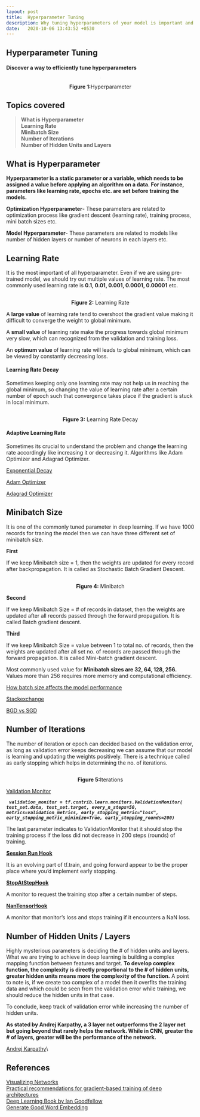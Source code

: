 ```yaml
---
layout: post
title:  Hyperparameter Tuning
description: Why tuning hyperparameters of your model is important and how it effects the model's performance.
date:   2020-10-06 13:43:52 +0530
---
```


## **Hyperparameter Tuning**
#### **Discover a way to efficiently tune hyperparameters**

<center>
<img src="{{site.url}}/assets/images/Hyperparameter/hyperparameter.jpg" style="zoom: 5%; background-color:#DCDCDC;" /><br>
<p><b>Figure 1:</b>Hyperparameter</p> 
</center>

## **Topics covered**

   >**What is Hyperparameter\
    Learning Rate\
    Minibatch Size\
    Number of Iterations\
    Number of Hidden Units and Layers**
    

## **What is Hyperparameter**

**Hyperparameter is a static parameter or a variable, which needs to be assigned a value before applying an algorithm on a data. For instance, parameters like learning rate, epochs etc. are set before training the models.**

**Optimization Hyperparameter**- These parameters are related to optimization process like gradient descent (learning rate), training process, mini batch sizes etc.

**Model Hyperparameter**- These parameters are related to models like number of hidden layers or number of neurons in each layers etc.

## **Learning Rate**

It is the most important of all hyperparameter. Even if we are using pre-trained model, we should try out multiple values of learning rate. The most commonly used learning rate is **0.1, 0.01, 0.001, 0.0001, 0.00001** etc.


<center>
<img src="{{site.url}}/assets/images/Hyperparameter/learning_rate.png" style="zoom: 5%; background-color:#DCDCDC;" /><br>
<p><b>Figure 2:</b> Learning Rate</p>
</center>


A **large value** of learning rate tend to overshoot the gradient value making it difficult to converge the weight to global minimum.

A **small value** of learning rate make the progress towards global minimum very slow, which can recognized from the validation and training loss.

An **optimum value** of learning rate will leads to global minimum, which can be viewed by constantly decreasing loss.

#### **Learning Rate Decay**

Sometimes keeping only one learning rate may not help us in reaching the global minimum, so changing the value of learning rate after a certain number of epoch such that convergence takes place if the gradient is stuck in local minimum.

<center>
<img src="{{site.url}}/assets/images/Hyperparameter/learning_rate_decay.png" style="zoom: 5%; background-color:#DCDCDC;" /><br>
<p><b>Figure 3:</b> Learning Rate Decay</p>
</center>

#### Adaptive Learning Rate

Sometimes its crucial to understand the problem and change the learning rate accordingly like increasing it or decreasing it. Algorithms like Adam Optimizer and Adagrad Optimizer.

[Exponential Decay](https://www.tensorflow.org/api_docs/python/tf/train/exponential_decay)

[Adam Optimizer](https://www.tensorflow.org/api_docs/python/tf/train/AdamOptimizer)

[Adagrad Optimizer](https://www.tensorflow.org/api_docs/python/tf/train/AdagradOptimizer)


## **Minibatch Size**

It is one of the commonly tuned parameter in deep learning. If we have 1000 records for traning the model then we can have three different set of minibatch size.

**First**

If we keep Minibatch size = 1, then the weights are updated for every record after backpropagation. It is called as Stochastic Batch Gradient Descent.


<center>
<img src="{{site.url}}/assets/images/Hyperparameter/minibatch.png" style="zoom: 5%; background-color:#DCDCDC;" /><br>
<p><b>Figure 4:</b> Minibatch</p>
</center>


**Second**

If we keep Minibatch Size = # of records in dataset, then the weights are updated after all records passed through the forward propagation. It is called Batch gradient descent.

**Third**

If we keep Minibatch Size = value between 1 to total no. of records, then the weights are updated after all set no. of records are passed through the forward propagation. It is called Mini-batch gradient descent.

Most commonly used value for **Minibatch sizes are 32, 64, 128, 256.** Values more than 256 requires more memory and computational efficiency.

[How batch size affects the model performance](https://arxiv.org/abs/1606.02228)

[Stackexchange](https://stats.stackexchange.com/questions/49528/batch-gradient-descent-versus-stochastic-gradient-descent)

[BGD vs SGD](https://towardsdatascience.com/difference-between-batch-gradient-descent-and-stochastic-gradient-descent-1187f1291aa1)


## **Number of Iterations**

The number of iteration or epoch can decided based on the validation error, as long as validation error keeps decreasing we can assume that our model is learning and updating the weights positively. There is a technique called as early stopping which helps in determining the no. of iterations.

<center>
<img src="{{site.url}}/assets/images/Hyperparameter/iterations.png" style="zoom: 5%; background-color:#DCDCDC;" /><br>
<p><b>Figure 5:</b>Iterations</p> 
</center>

[Validation Monitor](https://www.tensorflow.org/get_started/monitors#early_stopping_with_validationmonitor)

***```
validation_monitor = tf.contrib.learn.monitors.ValidationMonitor(
      test_set.data,
      test_set.target,
      every_n_steps=50,
      metrics=validation_metrics,
      early_stopping_metric="loss",
      early_stopping_metric_minimize=True,
      early_stopping_rounds=200)```***

The last parameter indicates to ValidationMonitor that it should stop the training process if the loss did not decrease in 200 steps (rounds) of training.

[**Session Run Hook**](https://www.tensorflow.org/api_docs/python/tf/train/SessionRunHook)

It is an evolving part of tf.train, and going forward appear to be the proper place where you’d implement early stopping.

[**StopAtStepHook**](https://www.tensorflow.org/api_docs/python/tf/train/StopAtStepHook)

A monitor to request the training stop after a certain number of steps.

[**NanTensorHook**](https://www.tensorflow.org/api_docs/python/tf/train/NanTensorHook)

A monitor that monitor’s loss and stops training if it encounters a NaN loss.

## **Number of Hidden Units / Layers**

Highly mysterious parameters is deciding the # of hidden units and layers. What we are trying to achieve in deep learning is building a complex mapping function between features and target. **To develop complex function, the complexity is directly proportional to the # of hidden units, greater hidden units means more the complexity of the function.** A point to note is, if we create too complex of a model then it overfits the training data and which could be seen from the validation error while training, we should reduce the hidden units in that case.

To conclude, keep track of validation error while increasing the number of hidden units.

**As stated by Andrej Karpathy, a 3 layer net outperforms the 2 layer net but going beyond that rarely helps the network. While in CNN, greater the # of layers, greater will be the performance of the network.**

[Andrej Karpathy](https://cs231n.github.io/neural-networks-1/)\

## References

[Visualizing Networks](http://jalammar.github.io)\
[Practical recommendations for gradient-based training of deep architectures](https://arxiv.org/abs/1206.5533)\
[Deep Learning Book by Ian Goodfellow](http://www.deeplearningbook.org/contents/guidelines.html)\
[Generate Good Word Embedding](https://arxiv.org/abs/1507.05523)
